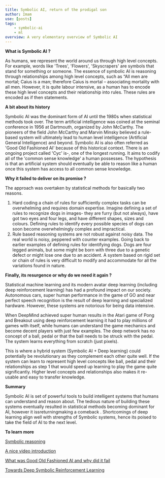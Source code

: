 ```yaml
---
title: Symbolic AI, return of the prodigal son
author: Imam
use: [posts]
tags:
    - symbolic-ai
    - ml
overview: A very elementary overview of Symbolic AI
---
```


**What is Symbolic AI ?** 

As humans, we represent the world around us through high level concepts. For example,  words like 'Trees', 'Flowers', 'Skyscrapers' are symbols that stand for something or someone.  The essence of symbolic AI is reasoning through relationships among high level concepts, such as “All men are mortal; Caius is a man; therefore Caius is mortal – associating mortality with all men. However, it is quite labour  intensive, as a human has to encode these high level concepts and their relationship into rules. These rules are encoded as if then statements.

**A bit about its history** 

Symbolic AI was the dominant form of AI until the 1980s when statistical methods took over. The term artificial intelligence was coined at the seminal conference in 1956 at Dartmouth, organized by John McCarthy. The pioneers of the field John McCarthy and Marvin Minsky believed a rule-based system will ultimately lead to human level intelligence (Artificial General Intelligence) and beyond. Symbolic AI is also often referred as 'Good Old Fashioned AI' because of this historical context. There is an ongoing project called 'Cyc' is-, one of the longest running. It aims to codify all of the 'common sense knowledge' a human possesses. The hypothesis is that an artificial system should eventually be able to reason like a human once this system has access to all common sense knowledge.

**Why it failed to deliver on its promise ?**

The approach was overtaken by statistical methods for basically two reasons.

1.	Hard coding a chain of rules for sufficiently complex tasks can be overwhelming and requires domain expertise. Imagine defining a set of rules to recognize dogs in images-  they are furry (but not always), have got two eyes and four legs, and have different shapes, sizes and colours. Defining rules to identify every possible species of dogs can soon become overwhelmingly complex and impractical.
2.	Rule based reasoning systems are not robust against noisy data. The real world is noisy, peppered with counter examples. Going back to earlier examples of defining rules for identifying dogs. Dogs are four legged animals, but some might be born with three due to a genetic defect or might lose one due to an accident. A system based on rigid set or chain of rules is very difficult to modify and accommodate for all the variations found in nature.

**Finally, its resurgence or why do we need it again ?**

Statistical machine learning and its modern avatar deep learning (including deep reinforcement learning) has had a profound impact on our society. Autonomous cars, super human performance in the game of GO and near perfect speech recognition is the result of deep learning and specialized hardware. However, these systems are notorious for being data intensive. 

When DeepMind achieved super human results in the Atari game of  Pong and Breakout using deep reinforcement learning it had to play millions of games with itself, while humans can understand the game mechanics and become decent players with just few examples. The deep network has no concept of a ball, pedal or that the ball needs to be struck with the pedal. The system learns everything from scratch (just pixels).

This is where a hybrid system (Symbolic AI + Deep learning) could potentially be revolutionary as they complement each other quite well. If the system can learn to represent high level concepts like ball, pedal and their relationships as step 1 that would speed up learning to play the game quite significantly. Higher level concepts and relationships also makes it re-usable and easy to transfer knowledge.

**Summary**

Symbolic AI is set of powerful tools to build intelligent systems that humans can understand and reason about. The tedious nature of building these systems eventually resulted in statistical methods becoming dominant for AI, however it issreturningmaking a comeback . Shortcomings of deep learning align well with strengths of Symbolic systems, hence its poised to take the field of AI to the next level.

**To learn more**

[Symbolic reasoning](https://skymind.ai/wiki/symbolic-reasoning)

[A nice video introduction](https://www.youtube.com/watch?v=iiMCOIGWcok)

[What was Good Old Fashioned AI and why did it fail](https://www.reddit.com/r/artificial/comments/ziw60/what_was_gofai_and_why_did_it_fail/c6531lf/)

[Towards Deep Symbolic Reinforcement Learning](https://arxiv.org/pdf/1609.05518.pdf)



